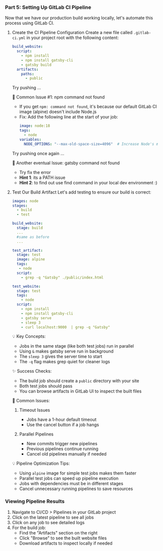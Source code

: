 ### Part 5: Setting Up GitLab CI Pipeline

Now that we have our production build working locally, let's automate this process using GitLab CI.

1. Create the CI Pipeline Configuration
   Create a new file called `.gitlab-ci.yml` in your project root with the following content:
   ```yaml
   build_website:
     script:
       - npm install
       - npm install gatsby-cli
       - gatsby build
     artifacts:
       paths:
         - public
   ```
   Try pushing ...  

   🚨 Common Issue #1: npm command not found
   - If you get `npm: command not found`, it's because our default GitLab CI image (alpine) doesn't include Node.js
   - Fix: Add the following line at the start of your job:
     ```yaml
     image: node:18
     tags:
       - node
     variables:
       NODE_OPTIONS: "--max-old-space-size=4096"  # Increase Node's memory limit
     ```
   Try pushing once again ...

   🚨 Another eventual Issue: gatsby command not found
   - Try fix the error
   - **Hint 1**: its a PATH issue
   - **Hint 2**: to find out use find command in your local dev environment :)
        

3. Test Our Build Artifact
   Let's add testing to ensure our build is correct:
   ```yaml
   images: node
   stages:
     - build
     - test

   build_website:
     stage: build
     ...
     #same as before
     ...

   test_artifact:
     stage: test
     image: alpine
     tags:
      - node
     script:
       - grep -q "Gatsby" ./public/index.html
   
   test_website:
     stage: test
     tags:
       - node
     script:
       - npm install
       - npm install gatsby-cli
       - gatsby serve
       - sleep 3
       - curl localhost:9000  | grep -q "Gatsby"
   ```

   💡 Key Concepts:
   - Jobs in the same stage (like both test jobs) run in parallel
   - Using `&` makes gatsby serve run in background
   - The `sleep 3` gives the server time to start
   - The `-q` flag makes grep quiet for cleaner logs

   ✨ Success Checks:
   - The build job should create a `public` directory with your site
   - Both test jobs should pass
   - You can browse artifacts in GitLab UI to inspect the built files

   🚨 Common Issues:
   1. Timeout Issues
      - Jobs have a 1-hour default timeout
      - Use the cancel button if a job hangs
      
   2. Parallel Pipelines
      - New commits trigger new pipelines
      - Previous pipelines continue running
      - Cancel old pipelines manually if needed

   💡 Pipeline Optimization Tips:
   - Using `alpine` image for simple test jobs makes them faster
   - Parallel test jobs can speed up pipeline execution
   - Jobs with dependencies must be in different stages
   - Cancel unnecessary running pipelines to save resources

### Viewing Pipeline Results

1. Navigate to CI/CD > Pipelines in your GitLab project
2. Click on the latest pipeline to see all jobs
3. Click on any job to see detailed logs
4. For the build job:
   - Find the "Artifacts" section on the right
   - Click "Browse" to see the built website files
   - Download artifacts to inspect locally if needed

```
